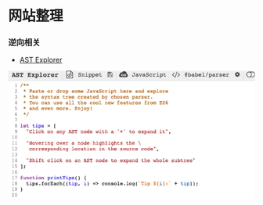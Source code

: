 # 网站整理

### 逆向相关

- [AST Explorer](https://astexplorer.net/)

![image-20220622115607307](../.vuepress/images/awesome-sites/image-20220622115607307.png)